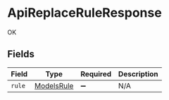 # ApiReplaceRuleResponse

OK


## Fields

| Field                                           | Type                                            | Required                                        | Description                                     |
| ----------------------------------------------- | ----------------------------------------------- | ----------------------------------------------- | ----------------------------------------------- |
| `rule`                                          | [ModelsRule](../../models/shared/ModelsRule.md) | :heavy_minus_sign:                              | N/A                                             |